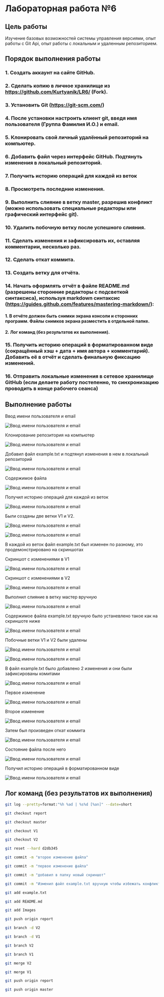 # __Лабораторная работа №6__
## __Цель работы__
Изучение базовых возможностей системы управления версиями, опыт работы с Git Api, опыт работы с локальным и удаленным репозиторием. 
## __Порядок выполнения работы__
### 1. Создать аккаунт на сайте GitHub.
### 2. Сделать копию в личное хранилище из https://github.com/Kurtyanik/LR6/ (Fork).
### 3. Установить Git (https://git-scm.com/)
### 4. После установки настроить клиент git, введя имя пользователя (Группа Фамилия И.О.) и email.
### 5. Клонировать свой личный удалённый репозиторий на компьютер.
### 6. Добавить файл через интерфейс GitHub. Подтянуть изменения в локальный репозиторий. 
### 7. Получить историю операций для каждой из веток
### 8. Просмотреть последние изменения.
### 9. Выполнить слияние в ветку master, разрешив конфликт (можно использовать специальные редакторы или графический интерфейс git).
### 10. Удалить побочную ветку после успешного слияния.
### 11. Сделать изменения и зафиксировать их, оставляя комментарии, несколько раз. 
### 12. Сделать откат коммита.
### 13. Создать ветку для отчёта.
### 14. Начать оформлять отчёт в файле README.md (разрешены сторонние редакторы с подсветкой синтаксиса), используя markdown синтаксис (https://guides.github.com/features/mastering-markdown/): 
#### 1. В отчёте должен быть снимки экрана консоли и сторонних программ. Файлы снимков экрана разместить в отдельной папке. 
#### 2. Лог команд (без результатов их выполнения).
### 15. Получить историю операций в форматированном виде (сокращённый хэш + дата + имя автора + комментарий). Добавить её в отчёт и сделать финальную фиксацию изменений. 
### 16. Отправить локальные изменения в сетевое хранилище GitHub (если делаете работу постепенно, то синхронизацию проводить в конце рабочего сеанса)
## __Выполнение работы__
Ввод имени пользователя и email

![Ввод имени пользователя и email](/Images/Screenshot_1.png)


Клонирование репозитория на компьютер

![Ввод имени пользователя и email](/Images/Screenshot_2.png)


Добавил файл example.txt и подтянул изменения в нем в локальный репозиторий

![Ввод имени пользователя и email](/Images/Screenshot_3.png)

Содержимое файла

![Ввод имени пользователя и email](/Images/Screenshot_14.png)


Получил историю операций для каждой из веток

![Ввод имени пользователя и email](/Images/Screenshot_4.png)

Были созданы две ветки V1 и V2. 

![Ввод имени пользователя и email](/Images/Screenshot_6.png)

![Ввод имени пользователя и email](/Images/Screenshot_8.png)

В каждой из веток файл example.txt был изменен по разному, это продемонстрировано на скриншотах

Скриншот с изменениями в V1

![Ввод имени пользователя и email](/Images/Screenshot_15.png)

Скриншот с изменениями в V2

![Ввод имени пользователя и email](/Images/Screenshot_16.png)

Выполнил слияние в ветку мастер вручную

![Ввод имени пользователя и email](/Images/Screenshot_9.png)

Содержимое файла example.txt вручную было устаневлено такое как на скриншоте ниже

![Ввод имени пользователя и email](/Images/Screenshot_17.png)

Побочные ветки V1 и V2 были удалены

![Ввод имени пользователя и email](/Images/Screenshot_11.png)

![Ввод имени пользователя и email](/Images/Screenshot_20.png)

В файл example.txt было добавлено 2 изменения и они были зафиксированы комитами

![Ввод имени пользователя и email](/Images/Screenshot_21.png)

Первое изменение 

![Ввод имени пользователя и email](/Images/Screenshot_19.png)

Второе изменение

![Ввод имени пользователя и email](/Images/Screenshot_18.png)

Затем был произведен откат коммита

![Ввод имени пользователя и email](/Images/Screenshot_22.png)

Состояние файла после него

![Ввод имени пользователя и email](/Images/Screenshot_19.png)

Получил историю операций в форматированном виде 

![Ввод имени пользователя и email](/Images/Screenshot_24.png)

## __Лог команд (без результатов их выполнения)__
```bash
git log --pretty=format:"%h %ad | %s%d [%an]" --date=short

git checkout report

git checkout master

git checkout V1

git checkout V2

git reset --hard d2db345

git commit -m "второе изменение файла"

git commit -m "первое изменение файла"

git commit -m "добавил в папку новый скриншот"

git commit -m "Изменил файл example.txt вручную чтобы избежать конфликт"

git add example.txt

git add README.md

git add Images

git push origin report

git branch -d V2

git branch -d V1

git branch V2

git branch V1

git merge V2

git merge V1

git push origin report

git push origin master
```






